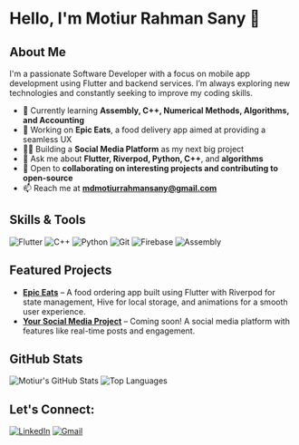 # Hello, I'm Motiur Rahman Sany 👋

## About Me
I'm a passionate Software Developer with a focus on mobile app development using Flutter and backend services. I’m always exploring new technologies and constantly seeking to improve my coding skills.

- 🌱 Currently learning **Assembly, C++, Numerical Methods, Algorithms, and Accounting**
- 🔭 Working on **Epic Eats**, a food delivery app aimed at providing a seamless UX
- 👨‍💻 Building a **Social Media Platform** as my next big project
- 💬 Ask me about **Flutter, Riverpod, Python, C++**, and **algorithms**
- 🎯 Open to **collaborating on interesting projects and contributing to open-source**
- 📫 Reach me at **mdmotiurrahmansany@gmail.com**

## Skills & Tools
![Flutter](https://img.shields.io/badge/Flutter-02569B?style=for-the-badge&logo=flutter&logoColor=white)
![C++](https://img.shields.io/badge/C++-00599C?style=for-the-badge&logo=cplusplus&logoColor=white)
![Python](https://img.shields.io/badge/Python-3670A0?style=for-the-badge&logo=python&logoColor=ffdd54)
![Git](https://img.shields.io/badge/Git-F05032?style=for-the-badge&logo=git&logoColor=white)
![Firebase](https://img.shields.io/badge/Firebase-ffca28?style=for-the-badge&logo=firebase&logoColor=black)
![Assembly](https://img.shields.io/badge/Assembly-525252?style=for-the-badge&logo=asm&logoColor=white)

## Featured Projects
- **[Epic Eats](https://github.com/MotiurRahmanSany/EpicEats)** – A food ordering app built using Flutter with Riverpod for state management, Hive for local storage, and animations for a smooth user experience.
- **[Your Social Media Project](#)** – Coming soon! A social media platform with features like real-time posts and engagement.

## GitHub Stats
![Motiur's GitHub Stats](https://github-readme-stats.vercel.app/api?username=MotiurRahmanSany&show_icons=true&theme=radical)
![Top Languages](https://github-readme-stats.vercel.app/api/top-langs/?username=MotiurRahmanSany&layout=compact&theme=radical)

## Let's Connect:
[![LinkedIn](https://img.shields.io/badge/LinkedIn-blue?style=for-the-badge&logo=linkedin)](https://linkedin.com/in/yourprofile)
[![Gmail](https://img.shields.io/badge/Email-red?style=for-the-badge&logo=gmail)](mailto:motiurrahmansany.dev@gmail.com)
